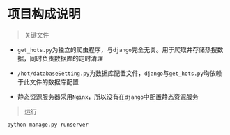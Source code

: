 # 项目构成说明

> 关键文件

+ `get_hots.py`为独立的爬虫程序，与`django`完全无关。用于爬取并存储热搜数据，同时负责数据库的定时清理

+ `/hot/databaseSetting.py`为数据库配置文件，`django`与`get_hots.py`均依赖于此文件的数据库配置

+ 静态资源服务器采用`Nginx`，所以没有在`django`中配置静态资源服务


> 运行

`python manage.py runserver`
